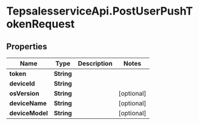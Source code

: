 # TepsalesserviceApi.PostUserPushTokenRequest

## Properties
Name | Type | Description | Notes
------------ | ------------- | ------------- | -------------
**token** | **String** |  | 
**deviceId** | **String** |  | 
**osVersion** | **String** |  | [optional] 
**deviceName** | **String** |  | [optional] 
**deviceModel** | **String** |  | [optional] 

